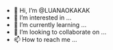 - 👋 Hi, I’m @LUANAOKAKAK
- 👀 I’m interested in ...
- 🌱 I’m currently learning ...
- 💞️ I’m looking to collaborate on ...
- 📫 How to reach me ...

<!---
LUANAOKAKAK/LUANAOKAKAK is a ✨ special ✨ repository because its `README.md` (this file) appears on your GitHub profile.
You can click the Preview link to take a look at your changes.
--->
